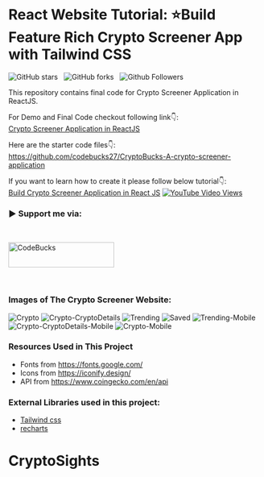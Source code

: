 # React Website Tutorial: ⭐Build Feature Rich Crypto Screener App with Tailwind CSS

![GitHub stars](https://img.shields.io/github/stars/codebucks27/CryptoBucks-A-crypto-screener-application?style=social&logo=ApacheSpark&label=Stars)&nbsp;&nbsp;
![GitHub forks](https://img.shields.io/github/forks/codebucks27/CryptoBucks-A-crypto-screener-application?style=social&logo=KashFlow&maxAge=3600)&nbsp;&nbsp;
![Github Followers](https://img.shields.io/github/followers/codebucks27.svg?style=social&label=Follow)&nbsp;&nbsp;<br />

This repository contains final code for Crypto Screener Application in ReactJS. <br />

For Demo and Final Code checkout following link👇: <br />
[Crypto Screener Application in ReactJS](https://devdreaming.com/videos/build-crypto-screener-app-with-react-tailwind-css) <br />

Here are the starter code files👇: <br />
https://github.com/codebucks27/CryptoBucks-A-crypto-screener-application <br />

If you want to learn how to create it please follow below tutorial👇: <br />
[Build Crypto Screener Application in React JS](https://devdreaming.com/videos/build-crypto-screener-app-with-react-tailwind-css)
[![YouTube Video Views](https://img.shields.io/youtube/views/JPlVb3t6kx8?style=social)](https://youtu.be/cT160dOzpGY)<br />

<h3 align="left">▶ Support me via:</h3><br />
<p><a href="https://www.buymeacoffee.com/CodeBucks" target="_blank"> <img  src="https://www.buymeacoffee.com/assets/img/guidelines/download-assets-sm-1.svg" height="50" width="210" alt="CodeBucks" ></img></a></p><br />

### Images of The Crypto Screener Website:

![Crypto](https://github.com/codebucks27/CryptoBucks-A-crypto-screener-application/blob/main/Website-Images/Crypto.png)
![Crypto-CryptoDetails](https://github.com/codebucks27/CryptoBucks-A-crypto-screener-application/blob/main/Website-Images/Crypto-CryptoDetails.png)
![Trending](https://github.com/codebucks27/CryptoBucks-A-crypto-screener-application/blob/main/Website-Images/Trending.png)
![Saved](https://github.com/codebucks27/CryptoBucks-A-crypto-screener-application/blob/main/Website-Images/Saved.png)
![Trending-Mobile](https://github.com/codebucks27/CryptoBucks-A-crypto-screener-application/blob/main/Website-Images/Trending-Mobile.png)
![Crypto-CryptoDetails-Mobile](https://github.com/codebucks27/CryptoBucks-A-crypto-screener-application/blob/main/Website-Images/Crypto-CryptoDetails-Mobile.png)
![Crypto-Mobile](https://github.com/codebucks27/CryptoBucks-A-crypto-screener-application/blob/main/Website-Images/Crypto-Mobile.png)

### Resources Used in This Project

- Fonts from https://fonts.google.com/ <br />
- Icons from https://iconify.design/ <br />
- API from https://www.coingecko.com/en/api <br />

### External Libraries used in this project:

- [Tailwind css](https://tailwindcss.com/) <br />
- [recharts](https://recharts.org/en-US/) <br />



# CryptoSights

